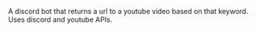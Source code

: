 A discord bot that returns a url to a youtube video based on that keyword. Uses discord and youtube APIs. 